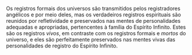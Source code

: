 ﻿Os registros formais dos universos são transmitidos pelos registradores angélicos e por meio deles, mas os verdadeiros registros espirituais são reunidos por refletividade e preservados nas mentes de personalidades adequadas e apropriadas, pertencentes à família do Espírito Infinito. Estes são os registros <I>vivos</I>, em contraste com os registros formais e <I>mortos</I> do universo, e eles são perfeitamente preservados nas mentes vivas das personalidades de registro do Espírito Infinito.